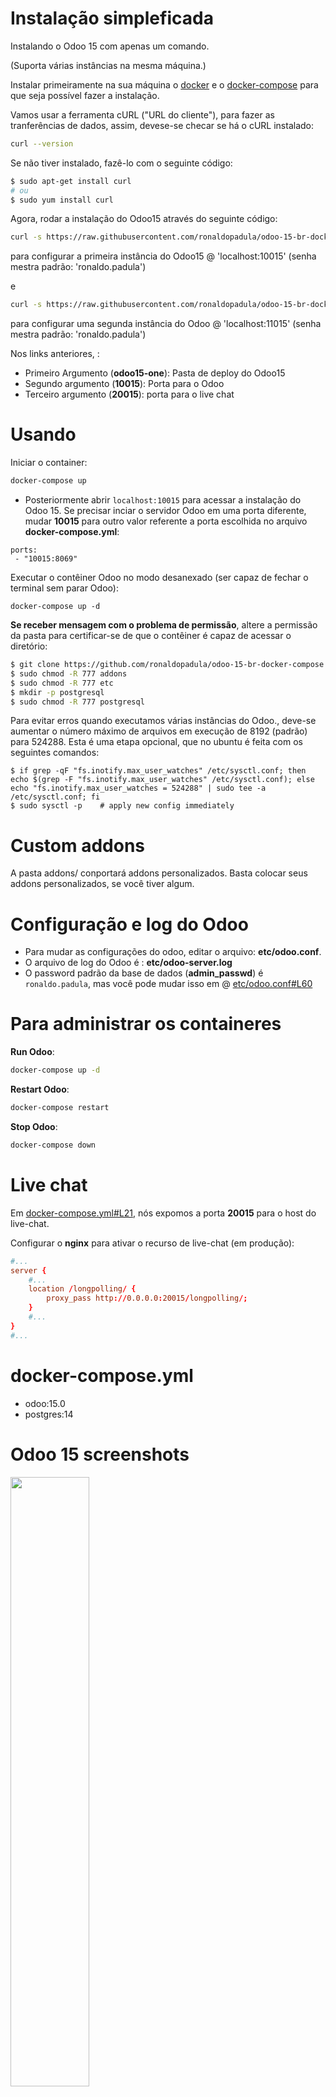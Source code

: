 # Instalação simpleficada

Instalando o Odoo 15 com apenas um comando.

(Suporta várias instâncias na mesma máquina.)


Instalar primeiramente na sua máquina o [docker](https://docs.docker.com/get-docker/) e o [docker-compose](https://docs.docker.com/compose/install/) para que seja possível fazer a instalação. 

Vamos usar a ferramenta cURL ("URL do cliente"), para fazer as tranferências de dados, assim, devese-se checar se há o cURL instalado:

``` bash
curl --version
```
Se não tiver instalado, fazê-lo com o seguinte código:

``` bash
$ sudo apt-get install curl
# ou
$ sudo yum install curl
```

Agora, rodar a instalação do Odoo15 através do seguinte código:

``` bash
curl -s https://raw.githubusercontent.com/ronaldopadula/odoo-15-br-docker-compose/master/instalar.sh | sudo bash -s odoo15-one 10015 20015
```

para configurar a primeira instância do Odoo15 @ 'localhost:10015' (senha mestra padrão: 'ronaldo.padula')

e

``` bash
curl -s https://raw.githubusercontent.com/ronaldopadula/odoo-15-br-docker-compose/master/instalar.sh | sudo bash -s odoo15-two 11015 21015
```

para configurar uma segunda instância do Odoo @ 'localhost:11015' (senha mestra padrão: 'ronaldo.padula')

Nos links anteriores, :
* Primeiro Argumento (**odoo15-one**): Pasta de deploy do Odoo15
* Segundo argumento (**10015**): Porta para o Odoo
* Terceiro argumento (**20015**): porta para o live chat

# Usando

Iniciar o container:
``` sh
docker-compose up
```

* Posteriormente abrir `localhost:10015` para acessar a instalação do Odoo 15. Se precisar inciar o servidor Odoo em uma porta diferente, mudar **10015** para outro valor referente a porta escolhida no arquivo **docker-compose.yml**:

```
ports:
 - "10015:8069"
```

Executar o contêiner Odoo no modo desanexado (ser capaz de fechar o terminal sem parar Odoo):

```
docker-compose up -d
```

**Se receber mensagem com o problema de permissão**, altere a permissão da pasta para certificar-se de que o contêiner é capaz de acessar o diretório:

``` sh
$ git clone https://github.com/ronaldopadula/odoo-15-br-docker-compose.git
$ sudo chmod -R 777 addons
$ sudo chmod -R 777 etc
$ mkdir -p postgresql
$ sudo chmod -R 777 postgresql
```

Para evitar erros quando executamos várias instâncias do Odoo., deve-se aumentar o número máximo de arquivos em execução de 8192 (padrão) para 524288. Esta é uma etapa opcional, que no ubuntu é feita com os seguintes comandos:

```
$ if grep -qF "fs.inotify.max_user_watches" /etc/sysctl.conf; then echo $(grep -F "fs.inotify.max_user_watches" /etc/sysctl.conf); else echo "fs.inotify.max_user_watches = 524288" | sudo tee -a /etc/sysctl.conf; fi
$ sudo sysctl -p    # apply new config immediately
```

# Custom addons

A pasta addons/ conportará addons personalizados. Basta colocar seus addons personalizados, se você tiver algum.

# Configuração e log do Odoo

* Para mudar as configurações do odoo, editar o arquivo: **etc/odoo.conf**.
* O arquivo de log do Odoo é : **etc/odoo-server.log**
* O password padrão da base de dados (**admin_passwd**) é `ronaldo.padula`, mas você pode mudar isso em @ [etc/odoo.conf#L60](/etc/odoo.conf#L60)

# Para administrar os containeres

**Run Odoo**:

``` bash
docker-compose up -d
```

**Restart Odoo**:

``` bash
docker-compose restart
```

**Stop Odoo**:

``` bash
docker-compose down
```

# Live chat

Em [docker-compose.yml#L21](docker-compose.yml#L21), nós expomos a porta **20015** para o host do live-chat.

Configurar o **nginx** para ativar o recurso de live-chat (em produção):

``` conf
#...
server {
    #...
    location /longpolling/ {
        proxy_pass http://0.0.0.0:20015/longpolling/;
    }
    #...
}
#...
```

# docker-compose.yml

* odoo:15.0
* postgres:14

# Odoo 15 screenshots

<img src="screenshots/odoo-15-welcome-screenshot.png" width="50%">

<img src="screenshots/odoo-15-apps-screenshot.png" width="100%">

<img src="screenshots/odoo-15-sales-screen.png" width="100%">

<img src="screenshots/odoo-15-product-form.png" width="100%">
